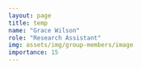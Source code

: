 ```yaml
---
layout: page
title: temp
name: "Grace Wilson"
role: "Research Assistant"
img: assets/img/group-members/image
importance: 15
---
```



